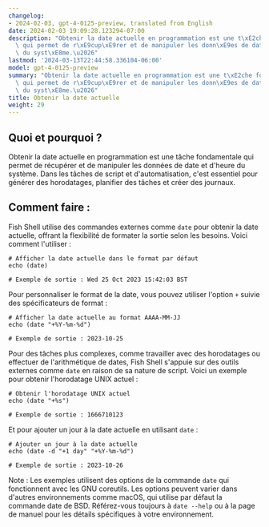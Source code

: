 ```yaml
---
changelog:
- 2024-02-03, gpt-4-0125-preview, translated from English
date: 2024-02-03 19:09:28.123294-07:00
description: "Obtenir la date actuelle en programmation est une t\xE2che fondamentale\
  \ qui permet de r\xE9cup\xE9rer et de manipuler les donn\xE9es de date et d'heure\
  \ du syst\xE8me.\u2026"
lastmod: '2024-03-13T22:44:58.336104-06:00'
model: gpt-4-0125-preview
summary: "Obtenir la date actuelle en programmation est une t\xE2che fondamentale\
  \ qui permet de r\xE9cup\xE9rer et de manipuler les donn\xE9es de date et d'heure\
  \ du syst\xE8me.\u2026"
title: Obtenir la date actuelle
weight: 29
---
```


## Quoi et pourquoi ?
Obtenir la date actuelle en programmation est une tâche fondamentale qui permet de récupérer et de manipuler les données de date et d'heure du système. Dans les tâches de script et d'automatisation, c'est essentiel pour générer des horodatages, planifier des tâches et créer des journaux.

## Comment faire :
Fish Shell utilise des commandes externes comme `date` pour obtenir la date actuelle, offrant la flexibilité de formater la sortie selon les besoins. Voici comment l'utiliser :

```fish
# Afficher la date actuelle dans le format par défaut
echo (date)

# Exemple de sortie : Wed 25 Oct 2023 15:42:03 BST
```

Pour personnaliser le format de la date, vous pouvez utiliser l'option `+` suivie des spécificateurs de format :

```fish
# Afficher la date actuelle au format AAAA-MM-JJ
echo (date "+%Y-%m-%d")

# Exemple de sortie : 2023-10-25
```

Pour des tâches plus complexes, comme travailler avec des horodatages ou effectuer de l'arithmétique de dates, Fish Shell s'appuie sur des outils externes comme `date` en raison de sa nature de script. Voici un exemple pour obtenir l'horodatage UNIX actuel :

```fish
# Obtenir l'horodatage UNIX actuel
echo (date "+%s")

# Exemple de sortie : 1666710123
```

Et pour ajouter un jour à la date actuelle en utilisant `date` :

```fish
# Ajouter un jour à la date actuelle
echo (date -d "+1 day" "+%Y-%m-%d")

# Exemple de sortie : 2023-10-26
```

Note : Les exemples utilisent des options de la commande `date` qui fonctionnent avec les GNU coreutils. Les options peuvent varier dans d'autres environnements comme macOS, qui utilise par défaut la commande date de BSD. Référez-vous toujours à `date --help` ou à la page de manuel pour les détails spécifiques à votre environnement.

